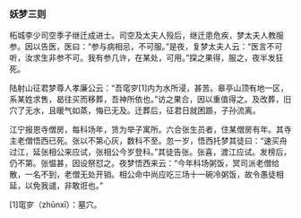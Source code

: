 <script type="text/javascript">
    var head = document.getElementsByTagName('head')[0];
    cssURL = '/public/article_1.css';
    linkTag = document.createElement('link');
    linkTag.href = cssURL;
    linkTag.setAttribute('type','text/css');
    linkTag.setAttribute('rel','stylesheet');
    head.appendChild(linkTag);
</script>
### 妖梦三则

柘城李少司空季子继迁成进士。司空及太夫人殁后，继迁患危疾，梦太夫人教服参。因以告医，医曰：“参与病相忌，不可服。”是夜，复梦太夫人云：“医言不可听，汝求生非参不可。我有参几许，在某处，可用。”探之果得，服之，夜半发狂死。

陆射山征君梦尊人孝廉公云：“吾窀穸[1]内为水所浸，甚苦。皋亭山顶有地一区，系某姓求售，曷往买而移葬，吾神所依也。”访之果合，因以重值得之。及改葬，旧穴了无水，且暖气如蒸，悔已无及。迁葬后，征君日就困踬，子孙流离。

江宁报恩寺僧房，每科场年，赁为举子寓所。六合张生员者，住某僧房有年。其寺主老僧悟西已死。张以不第心灰，数科不至。忽一岁，悟西托梦其徒曰：“速买舟过江，延张相公来应试，张相公今岁登科。”其徒告张。张喜，渡江应试。发榜后，仍不第。张愠甚，因设祭怼之。夜梦悟西来云：“今年科场粥饭，冥司派老僧给散，一名不到，老僧无处开销。相公命中尚应吃三场十一碗冷粥饭，故令愚徒相延，以免我谴，非敢诳也。”

[1]窀穸（zhūnxī）：墓穴。

